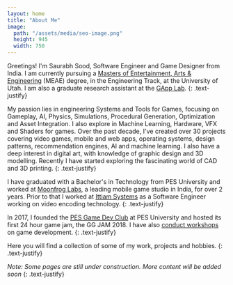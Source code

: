 ```yaml
---
layout: home
title: "About Me"
image: 
  path: "/assets/media/seo-image.png"
  height: 945
  width: 750
---
```


Greetings! I'm Saurabh Sood, Software Engineer and Game Designer from India. I am currently pursuing a [Masters of Entertainment, Arts & Engineering](https://games.utah.edu/prospective-students/master-of-entertainment-arts-and-engineering/) (MEAE) degree, in the Engineering Track, at the University of Utah. I am also a graduate research assistant at the [GApp Lab](https://games.utah.edu/research/about-the-gapp/). 
{: .text-justify}

My passion lies in engineering Systems and Tools for Games, focusing on Gameplay, AI, Physics, Simulations, Procedural Generation, Optimization and Asset Integration. I also explore in Machine Learning, Hardware, VFX and Shaders for games. Over the past decade, I've created over 30 projects covering video games, mobile and web apps, operating systems, design patterns, recommendation engines, AI and machine learning. I also have a deep interest in digital art, with knowledge of graphic design and 3D modelling. Recently I have started exploring the fascinating world of CAD and 3D printing.
{: .text-justify}

I have graduated with a Bachelor's in Technology from PES University and worked at [Moonfrog Labs](https://moonfroglabs.com/), a leading mobile game studio in India, for over 2 years. Prior to that I worked at [Ittiam Systems](https://www.ittiam.com/) as a Software Engineer working on video encoding technology.
{: .text-justify}

In 2017, I founded the [PES Game Dev Club](https://pes-gdc.github.io/) at PES University and hosted its first 24 hour game jam, the GG JAM 2018. I have also [conduct workshops](https://www.linkedin.com/posts/pesuniversity_workshop-on-game-development-held-the-students-activity-6636975433931943936-r4hS) on game development.
{: .text-justify}

Here you will find a collection of some of my work, projects and hobbies.
{: .text-justify}

*Note: Some pages are still under construction. More content will be added soon*
{: .text-justify}